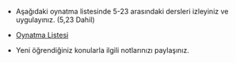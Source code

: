 - Aşağıdaki oynatma listesinde 5-23 arasındaki dersleri izleyiniz ve uygulayınız. (5,23 Dahil)

- [Oynatma Listesi](https://www.youtube.com/watch?v=dtP6yK50xIs&list=PLqG356ExoxZUGwbqoJEKSMnaxVJe4Uvf8&index=6)

- Yeni öğrendiğiniz konularla ilgili notlarınızı paylaşınız.
